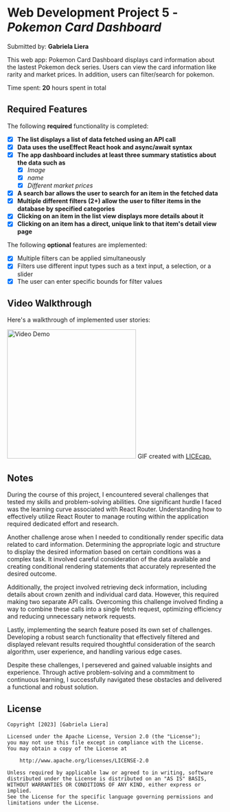 # Web Development Project 5 - *Pokemon Card Dashboard*

Submitted by: **Gabriela Liera**

This web app: Pokemon Card Dashboard displays card information about the lastest Pokemon deck series. Users can view the card information like rarity and market prices. In addition, users can filter/search for pokemon. 

Time spent: **20** hours spent in total

## Required Features

The following **required** functionality is completed:

- [x] **The list displays a list of data fetched using an API call**
- [X] **Data uses the useEffect React hook and async/await syntax**
- [x] **The app dashboard includes at least three summary statistics about the data such as**
  - [x] *Image*
  - [x] *name*
  - [x] *Different market prices*
- [x] **A search bar allows the user to search for an item in the fetched data**
- [x] **Multiple different filters (2+) allow the user to filter items in the database by specified categories**
- [x] **Clicking on an item in the list view displays more details about it**
- [x] **Clicking on an item has a direct, unique link to that item's detail view page**

The following **optional** features are implemented:

- [x] Multiple filters can be applied simultaneously
- [x] Filters use different input types such as a text input, a selection, or a slider
- [x] The user can enter specific bounds for filter values

## Video Walkthrough

Here's a walkthrough of implemented user stories:

<img src='https://github.com/gabrielaliera/data-dashboard/blob/master/walkthrough.gif' title='Video Demo' width='300' heigth="500" alt='Video Demo' />
GIF created with <a href="https://www.cockos.com/licecap/">LICEcap.</a> 

## Notes

During the course of this project, I encountered several challenges that tested my skills and problem-solving abilities. One significant hurdle I faced was the learning curve associated with React Router. Understanding how to effectively utilize React Router to manage routing within the application required dedicated effort and research.

Another challenge arose when I needed to conditionally render specific data related to card information. Determining the appropriate logic and structure to display the desired information based on certain conditions was a complex task. It involved careful consideration of the data available and creating conditional rendering statements that accurately represented the desired outcome.

Additionally, the project involved retrieving deck information, including details about crown zenith and individual card data. However, this required making two separate API calls. Overcoming this challenge involved finding a way to combine these calls into a single fetch request, optimizing efficiency and reducing unnecessary network requests.

Lastly, implementing the search feature posed its own set of challenges. Developing a robust search functionality that effectively filtered and displayed relevant results required thoughtful consideration of the search algorithm, user experience, and handling various edge cases.

Despite these challenges, I persevered and gained valuable insights and experience. Through active problem-solving and a commitment to continuous learning, I successfully navigated these obstacles and delivered a functional and robust solution.
## License

    Copyright [2023] [Gabriela Liera]

    Licensed under the Apache License, Version 2.0 (the "License");
    you may not use this file except in compliance with the License.
    You may obtain a copy of the License at

        http://www.apache.org/licenses/LICENSE-2.0

    Unless required by applicable law or agreed to in writing, software
    distributed under the License is distributed on an "AS IS" BASIS,
    WITHOUT WARRANTIES OR CONDITIONS OF ANY KIND, either express or implied.
    See the License for the specific language governing permissions and
    limitations under the License.
